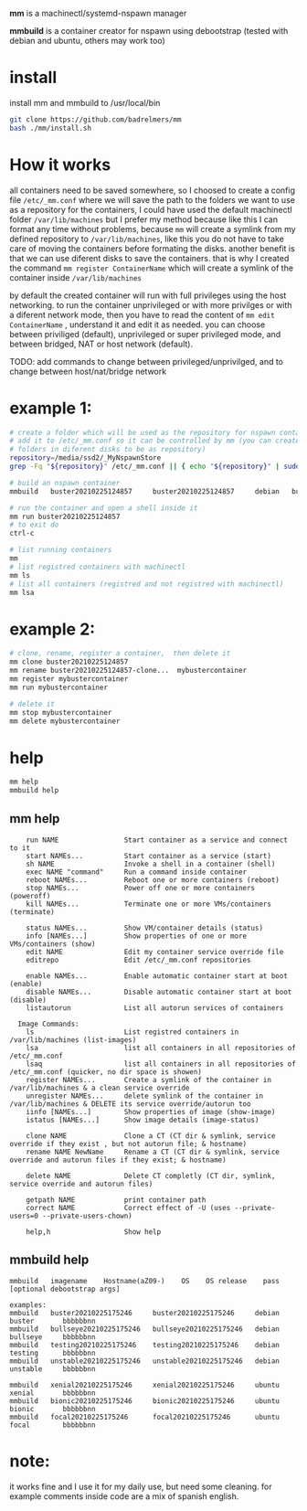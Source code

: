 **mm** is a machinectl/systemd-nspawn manager

**mmbuild** is a container creator for nspawn using debootstrap (tested with debian and ubuntu, others may work too)

# install
install mm and mmbuild to /usr/local/bin
```bash
git clone https://github.com/badrelmers/mm
bash ./mm/install.sh
```

# How it works
all containers need to be saved somewhere, so I choosed to create a config file `/etc/_mm.conf` where we will save the path to the folders we want to use as a repository for the containers, I could have used the default machinectl folder `/var/lib/machines` but I prefer my method because like this I can format any time without problems, because `mm` will create a symlink from my defined repository to `/var/lib/machines`, like this you do not have to take care of moving the containers before formating the disks. another benefit is that we can use diferent disks to save the containers.
that is why I created the command `mm register ContainerName` which will create a symlink of the container inside `/var/lib/machines`

by default the created container will run with full privileges using the host networking. to run the container unprivileged or with more privilges or with a diferent network mode, then you have to read the content of `mm edit ContainerName` , understand it and edit it as needed. you can choose between priviliged (default), unprivileged or super privileged mode, and between bridged, NAT or host network (default).

TODO: add commands to change between privileged/unprivilged, and to change between host/nat/bridge network

# example 1:
```bash
# create a folder which will be used as the repository for nspawn containers and 
# add it to /etc/_mm.conf so it can be controlled by mm (you can create multiple
# folders in diferent disks to be as repository)
repository=/media/ssd2/_MyNspawnStore
grep -Fq "${repository}" /etc/_mm.conf || { echo "${repository}" | sudo tee -a /etc/_mm.conf ; }

# build an nspawn container
mmbuild   buster20210225124857     buster20210225124857     debian   buster       bbbbbbnn

# run the container and open a shell inside it
mm run buster20210225124857
# to exit do
ctrl-c

# list running containers
mm
# list registred containers with machinectl
mm ls
# list all containers (registred and not registred with machinectl)
mm lsa
```

# example 2:
```bash
# clone, rename, register a container,  then delete it
mm clone buster20210225124857
mm rename buster20210225124857-clone...  mybustercontainer
mm register mybustercontainer
mm run mybustercontainer

# delete it
mm stop mybustercontainer
mm delete mybustercontainer
```

# help
```bash
mm help
mmbuild help
```

## mm help
```
    run NAME                Start container as a service and connect to it
    start NAMEs...          Start container as a service (start)
    sh NAME                 Invoke a shell in a container (shell)
    exec NAME "command"     Run a command inside container
    reboot NAMEs...         Reboot one or more containers (reboot)
    stop NAMEs...           Power off one or more containers (poweroff)
    kill NAMEs...           Terminate one or more VMs/containers (terminate)
  
    status NAMEs...         Show VM/container details (status)
    info [NAMEs...]         Show properties of one or more VMs/containers (show)
    edit NAME               Edit my container service override file
    editrepo                Edit /etc/_mm.conf repositories
    
    enable NAMEs...         Enable automatic container start at boot (enable)
    disable NAMEs...        Disable automatic container start at boot (disable)
    listautorun             List all autorun services of containers
    
  Image Commands:
    ls                      List registred containers in /var/lib/machines (list-images)
    lsa                     list all containers in all repositories of /etc/_mm.conf
    lsaq                    list all containers in all repositories of /etc/_mm.conf (quicker, no dir space is showen)
    register NAMEs...       Create a symlink of the container in /var/lib/machines & a clean service override
    unregister NAMEs...     delete symlink of the container in /var/lib/machines & DELETE its service override/autorun too
    iinfo [NAMEs...]        Show properties of image (show-image)
    istatus [NAMEs...]      Show image details (image-status)
    
    clone NAME              Clone a CT (CT dir & symlink, service override if they exist , but not autorun file; & hostname)
    rename NAME NewName     Rename a CT (CT dir & symlink, service override and autorun files if they exist; & hostname)
    
    delete NAME             Delete CT completly (CT dir, symlink, service override and autorun files)
    
    getpath NAME            print container path
    correct NAME            Correct effect of -U (uses --private-users=0 --private-users-chown)
    
    help,h                  Show help
```

## mmbuild help
```
mmbuild   imagename    Hostname(aZ09-)    OS    OS release    pass    [optional debootstrap args]

examples:
mmbuild   buster20210225175246     buster20210225175246     debian   buster       bbbbbbnn
mmbuild   bullseye20210225175246   bullseye20210225175246   debian   bullseye     bbbbbbnn
mmbuild   testing20210225175246    testing20210225175246    debian   testing      bbbbbbnn
mmbuild   unstable20210225175246   unstable20210225175246   debian   unstable     bbbbbbnn

mmbuild   xenial20210225175246     xenial20210225175246     ubuntu   xenial       bbbbbbnn
mmbuild   bionic20210225175246     bionic20210225175246     ubuntu   bionic       bbbbbbnn
mmbuild   focal20210225175246      focal20210225175246      ubuntu   focal        bbbbbbnn
```

# note:
it works fine and I use it for my daily use, but need some cleaning. for example comments inside code are a mix of spanish english.
